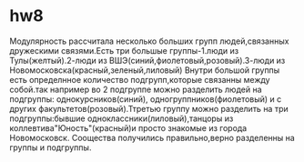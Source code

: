 # hw8
Модулярность рассчитала несколько больших групп людей,связанных дружескими связями.Есть три большые группы-1.люди из Тулы(желтый).2-люди из ВШЭ(синий,фиолетовый,розовый).3-люди из Новомосковска(красный,зеленый,лиловый)
Внутри большой группы есть определнное количество подгрупп,которые связанны между собой.так например во 2 подгруппе можно разделить людей на подгруппы: однокурсников(синий), одногруппников(фиолетовый) и с других факультетов(розовый).Ттретью группу можно разделить на три подгруппы:бывшие одноклассники(лиловый),танцоры из коллевтива"Юность"(красный)и просто знакомые из города Новомосковск.
Соощества получились правильно,верно разделенны на группы и подгруппы.
